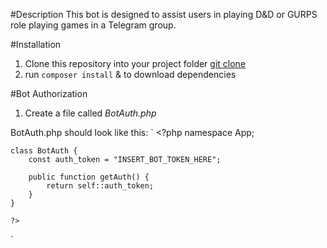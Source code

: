 #Description
This bot is designed to assist users in playing D&D or GURPS role playing games in a Telegram group.

#Installation
1. Clone this repository into your project folder [git clone](git@bitbucket.org:lunchboxgang/dungeonassistantbot.git)
2. run `composer install` & to download dependencies

#Bot Authorization
1. Create a file called _BotAuth.php_

BotAuth.php should look like this:
`
	<?php
	namespace App;

	class BotAuth {
		const auth_token = "INSERT_BOT_TOKEN_HERE";

		public function getAuth() {
			return self::auth_token;
		}
	}

	?>
`